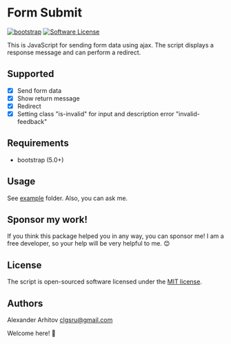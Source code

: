 Form Submit
==============

[![bootstrap][ico-bootstrap-support]][link-bootstrap-support]
[![Software License][ico-license]][link-license]

This is JavaScript for sending form data using ajax. The script displays a response message and can perform a redirect.

## Supported
* [x] Send form data
* [x] Show return message
* [x] Redirect
* [x] Setting class "is-invalid" for input and description error "invalid-feedback"

## Requirements
* bootstrap (5.0+)

## Usage
See [example][link-example] folder. Also, you can ask me.

## Sponsor my work!
If you think this package helped you in any way, you can sponsor me! I am a free developer, so your help will be very helpful to me. :blush:

## License

The script is open-sourced software licensed under the [MIT license][link-license].

## Authors
Alexander Arhitov [clgsru@gmail.com](mailto:clgsru@gmail.com)

Welcome here! :metal:

[ico-bootstrap-support]: https://img.shields.io/badge/bootstrap-5.x-712cf9.svg
[link-bootstrap-support]: https://laravel.com/docs/8.x/
[ico-license]: https://img.shields.io/badge/license-MIT-brightgreen.svg
[link-license]: LICENSE.md
[link-example]: example